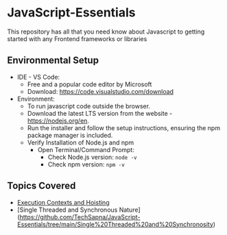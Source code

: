 # JavaScript-Essentials
This repository has all that you need know about Javascript to getting started with any Frontend frameworks or libraries

## Environmental Setup
- IDE - VS Code:
  - Free and a popular code editor by Microsoft
  - Download: https://code.visualstudio.com/download
- Environment:
  - To run javascript code outside the browser.
  - Download the latest LTS version from the website - https://nodejs.org/en.
  - Run the installer and follow the setup instructions, ensuring the npm package manager is included.
  - Verify Installation of Node.js and npm
    - Open Terminal/Command Prompt:
      - Check Node.js version: `node -v`
      - Check npm version: `npm -v`

## Topics Covered
- [Execution Contexts and Hoisting](https://github.com/TechSapna/JavaScript-Essentials/tree/main/Execution%20Contexts)
- [Single Threaded and Synchronous Nature] (https://github.com/TechSapna/JavaScript-Essentials/tree/main/Single%20Threaded%20and%20Synchronosity)
